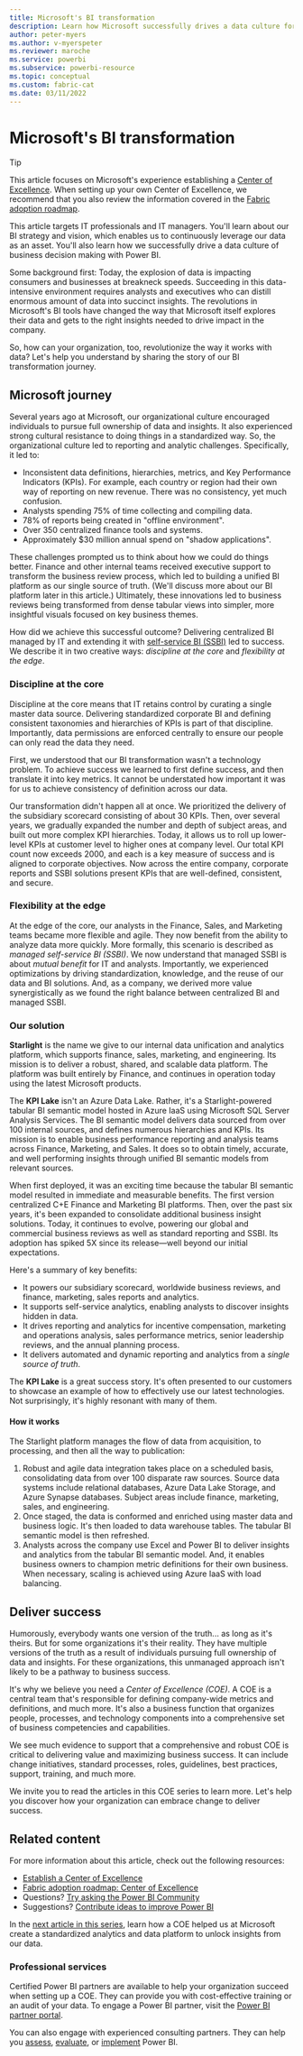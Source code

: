 ```yaml
---
title: Microsoft's BI transformation
description: Learn how Microsoft successfully drives a data culture for business decision making. It describes their strategy and vision for BI.
author: peter-myers
ms.author: v-myerspeter
ms.reviewer: maroche
ms.service: powerbi
ms.subservice: powerbi-resource
ms.topic: conceptual
ms.custom: fabric-cat
ms.date: 03/11/2022
---
```

# Microsoft's BI transformation

> [!TIP]
> This article focuses on Microsoft's experience establishing a [Center of Excellence](fabric-adoption-roadmap-center-of-excellence.md). When setting up your own Center of Excellence, we recommend that you also review the information covered in the [Fabric adoption roadmap](fabric-adoption-roadmap.md).

This article targets IT professionals and IT managers. You'll learn about our BI strategy and vision, which enables us to continuously leverage our data as an asset. You'll also learn how we successfully drive a data culture of business decision making with Power BI.

Some background first: Today, the explosion of data is impacting consumers and businesses at breakneck speeds. Succeeding in this data-intensive environment requires analysts and executives who can distill enormous amount of data into succinct insights. The revolutions in Microsoft's BI tools have changed the way that Microsoft itself explores their data and gets to the right insights needed to drive impact in the company.

So, how can your organization, too, revolutionize the way it works with data? Let's help you understand by sharing the story of our BI transformation journey.

## Microsoft journey

Several years ago at Microsoft, our organizational culture encouraged individuals to pursue full ownership of data and insights. It also experienced strong cultural resistance to doing things in a standardized way. So, the organizational culture led to reporting and analytic challenges. Specifically, it led to:

- Inconsistent data definitions, hierarchies, metrics, and Key Performance Indicators (KPIs). For example, each country or region had their own way of reporting on new revenue. There was no consistency, yet much confusion.
- Analysts spending 75% of time collecting and compiling data.
- 78% of reports being created in "offline environment".
- Over 350 centralized finance tools and systems.
- Approximately $30 million annual spend on "shadow applications".

These challenges prompted us to think about how we could do things better. Finance and other internal teams received executive support to transform the business review process, which led to building a unified BI platform as our single source of truth. (We'll discuss more about our BI platform later in this article.) Ultimately, these innovations led to business reviews being transformed from dense tabular views into simpler, more insightful visuals focused on key business themes.

How did we achieve this successful outcome? Delivering centralized BI managed by IT and extending it with [self-service BI (SSBI)](powerbi-implementation-planning-usage-scenario-overview.md#self-service-bi-scenarios) led to success. We describe it in two creative ways: *discipline at the core* and *flexibility at the edge*.

### Discipline at the core

Discipline at the core means that IT retains control by curating a single master data source. Delivering standardized corporate BI and defining consistent taxonomies and hierarchies of KPIs is part of that discipline. Importantly, data permissions are enforced centrally to ensure our people can only read the data they need.

First, we understood that our BI transformation wasn't a technology problem. To achieve success we learned to first define success, and then translate it into key metrics. It cannot be understated how important it was for us to achieve consistency of definition across our data.

Our transformation didn't happen all at once. We prioritized the delivery of the subsidiary scorecard consisting of about 30 KPIs. Then, over several years, we gradually expanded the number and depth of subject areas, and built out more complex KPI hierarchies. Today, it allows us to roll up lower-level KPIs at customer level to higher ones at company level. Our total KPI count now exceeds 2000, and each is a key measure of success and is aligned to corporate objectives. Now across the entire company, corporate reports and SSBI solutions present KPIs that are well-defined, consistent, and secure.

### Flexibility at the edge

At the edge of the core, our analysts in the Finance, Sales, and Marketing teams became more flexible and agile. They now benefit from the ability to analyze data more quickly. More formally, this scenario is described as *managed self-service BI (SSBI)*. We now understand that managed SSBI is about *mutual benefit* for IT and analysts. Importantly, we experienced optimizations by driving standardization, knowledge, and the reuse of our data and BI solutions. And, as a company, we derived more value synergistically as we found the right balance between centralized BI and managed SSBI.

### Our solution

**Starlight** is the name we give to our internal data unification and analytics platform, which supports finance, sales, marketing, and engineering. Its mission is to deliver a robust, shared, and scalable data platform. The platform was built entirely by Finance, and continues in operation today using the latest Microsoft products.

The **KPI Lake** isn't an Azure Data Lake. Rather, it's a Starlight-powered tabular BI semantic model hosted in Azure IaaS using Microsoft SQL Server Analysis Services. The BI semantic model delivers data sourced from over 100 internal sources, and defines numerous hierarchies and KPIs. Its mission is to enable business performance reporting and analysis teams across Finance, Marketing, and Sales. It does so to obtain timely, accurate, and well performing insights through unified BI semantic models from relevant sources.

When first deployed, it was an exciting time because the tabular BI semantic model resulted in immediate and measurable benefits. The first version centralized C+E Finance and Marketing BI platforms. Then, over the past six years, it's been expanded to consolidate additional business insight solutions. Today, it continues to evolve, powering our global and commercial business reviews as well as standard reporting and SSBI. Its adoption has spiked 5X since its release—well beyond our initial expectations.

Here's a summary of key benefits:

- It powers our subsidiary scorecard, worldwide business reviews, and finance, marketing, sales reports and analytics.
- It supports self-service analytics, enabling analysts to discover insights hidden in data.
- It drives reporting and analytics for incentive compensation, marketing and operations analysis, sales performance metrics, senior leadership reviews, and the annual planning process.
- It delivers automated and dynamic reporting and analytics from a *single source of truth*.

The **KPI Lake** is a great success story. It's often presented to our customers to showcase an example of how to effectively use our latest technologies. Not surprisingly, it's highly resonant with many of them.

#### How it works

The Starlight platform manages the flow of data from acquisition, to processing, and then all the way to publication:

1. Robust and agile data integration takes place on a scheduled basis, consolidating data from over 100 disparate raw sources. Source data systems include relational databases, Azure Data Lake Storage, and Azure Synapse databases. Subject areas include finance, marketing, sales, and engineering.
2. Once staged, the data is conformed and enriched using master data and business logic. It's then loaded to data warehouse tables. The tabular BI semantic model is then refreshed.
3. Analysts across the company use Excel and Power BI to deliver insights and analytics from the tabular BI semantic model. And, it enables business owners to champion metric definitions for their own business. When necessary, scaling is achieved using Azure IaaS with load balancing.

## Deliver success

Humorously, everybody wants one version of the truth... as long as it's theirs. But for some organizations it's their reality. They have multiple versions of the truth as a result of individuals pursuing full ownership of data and insights. For these organizations, this unmanaged approach isn't likely to be a pathway to business success.

It's why we believe you need a *Center of Excellence (COE)*. A COE is a central team that's responsible for defining company-wide metrics and definitions, and much more. It's also a business function that organizes people, processes, and technology components into a comprehensive set of business competencies and capabilities.

We see much evidence to support that a comprehensive and robust COE is critical to delivering value and maximizing business success. It can include change initiatives, standard processes, roles, guidelines, best practices, support, training, and much more.

We invite you to read the articles in this COE series to learn more. Let's help you discover how your organization can embrace change to deliver success.

## Related content

For more information about this article, check out the following resources:

- [Establish a Center of Excellence](center-of-excellence-establish.md)
- [Fabric adoption roadmap: Center of Excellence](fabric-adoption-roadmap-center-of-excellence.md)
- Questions? [Try asking the Power BI Community](https://community.powerbi.com/)
- Suggestions? [Contribute ideas to improve Power BI](https://ideas.powerbi.com/)

In the [next article in this series](center-of-excellence-establish.md), learn how a COE helped us at Microsoft create a standardized analytics and data platform to unlock insights from our data.

### Professional services

Certified Power BI partners are available to help your organization succeed when setting up a COE. They can provide you with cost-effective training or an audit of your data. To engage a Power BI partner, visit the [Power BI partner portal](https://powerbi.microsoft.com/partners/).

You can also engage with experienced consulting partners. They can help you [assess](https://appsource.microsoft.com/en-us/marketplace/consulting-services?product=power-bi&serviceType=assessment&country=ALL&region=ALL), [evaluate](https://appsource.microsoft.com/en-us/marketplace/consulting-services?product=power-bi&serviceType=proof-of-concept&country=ALL&region=ALL), or [implement](https://appsource.microsoft.com/en-us/marketplace/consulting-services?product=power-bi&serviceType=implementation&country=ALL&region=ALL&page=1) Power BI.
